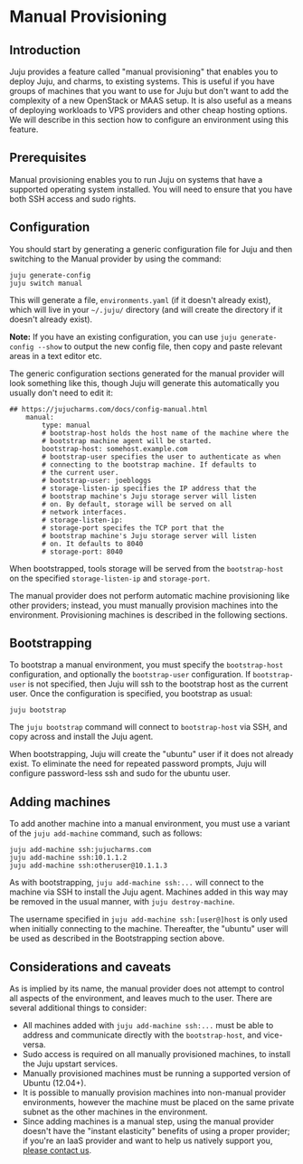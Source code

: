 # Manual Provisioning

## Introduction

Juju provides a feature called "manual provisioning" that enables you to deploy
Juju, and charms, to existing systems. This is useful if you have groups of
machines that you want to use for Juju but don't want to add the complexity of
a new OpenStack or MAAS setup. It is also useful as a means of deploying
workloads to VPS providers and other cheap hosting options. We will describe in
this section how to configure an environment using this feature.

## Prerequisites

Manual provisioning enables you to run Juju on systems that have a supported
operating system installed. You will need to ensure that you have both SSH
access and sudo rights.

## Configuration

You should start by generating a generic configuration file for Juju and then
switching to the Manual provider by using the command:

    juju generate-config
    juju switch manual

This will generate a file, `environments.yaml` (if it doesn't already exist),
which will live in your `~/.juju/` directory (and will create the directory if
it doesn't already exist).

**Note:** If you have an existing configuration, you can use
`juju generate-config --show` to output the new config file, then copy and paste
relevant areas in a text editor etc.

The generic configuration sections generated for the manual provider will look
something like this, though Juju will generate this automatically you usually
don't need to edit it:

    ## https://jujucharms.com/docs/config-manual.html
        manual:
            type: manual
            # bootstrap-host holds the host name of the machine where the
            # bootstrap machine agent will be started.
            bootstrap-host: somehost.example.com
            # bootstrap-user specifies the user to authenticate as when
            # connecting to the bootstrap machine. If defaults to
            # the current user.
            # bootstrap-user: joebloggs
            # storage-listen-ip specifies the IP address that the
            # bootstrap machine's Juju storage server will listen
            # on. By default, storage will be served on all
            # network interfaces.
            # storage-listen-ip:
            # storage-port specifes the TCP port that the
            # bootstrap machine's Juju storage server will listen
            # on. It defaults to 8040
            # storage-port: 8040

When bootstrapped, tools storage will be served from the `bootstrap-host` on the
specified `storage-listen-ip` and `storage-port`.

The manual provider does not perform automatic machine provisioning like other
providers; instead, you must manually provision machines into the environment.
Provisioning machines is described in the following sections.

## Bootstrapping

To bootstrap a manual environment, you must specify the `bootstrap-host`
configuration, and optionally the `bootstrap-user` configuration. If
`bootstrap-user` is not specified, then Juju will ssh to the bootstrap host as
the current user. Once the configuration is specified, you bootstrap as usual:

    juju bootstrap

The `juju bootstrap` command will connect to `bootstrap-host` via SSH, and copy
across and install the Juju agent.

When bootstrapping, Juju will create the "ubuntu" user if it does not already
exist. To eliminate the need for repeated password prompts, Juju will configure
password-less ssh and sudo for the ubuntu user.

## Adding machines

To add another machine into a manual environment, you must use a variant of the
`juju add-machine` command, such as follows:

    juju add-machine ssh:jujucharms.com
    juju add-machine ssh:10.1.1.2
    juju add-machine ssh:otheruser@10.1.1.3

As with bootstrapping, `juju add-machine ssh:...` will connect to the machine
via SSH to install the Juju agent. Machines added in this way may be removed in
the usual manner, with `juju destroy-machine`.

The username specified in `juju add-machine ssh:[user@]host` is only used when
initially connecting to the machine. Thereafter, the "ubuntu" user will be used
as described in the Bootstrapping section above.

## Considerations and caveats

As is implied by its name, the manual provider does not attempt to control all
aspects of the environment, and leaves much to the user. There are several
additional things to consider:

- All machines added with `juju add-machine ssh:...` must be able to address and communicate directly with the `bootstrap-host`, and vice-versa.
- Sudo access is required on all manually provisioned machines, to install the Juju upstart services.
- Manually provisioned machines must be running a supported version of Ubuntu (12.04+).
- It is possible to manually provision machines into non-manual provider environments, however the machine must be placed on the same private subnet as the other machines in the environment.
- Since adding machines is a manual step, using the manual provider doesn't have the "instant elasticity" benefits of using a proper provider; if you're an IaaS provider and want to help us natively support you, [please contact us](https://jujucharms.com/community).
